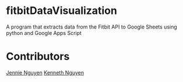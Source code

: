 # fitbitDataVisualization
A program that extracts data from the Fitbit API to Google Sheets using python and Google Apps Script

# Contributors
[Jennie Nguyen](https://github.com/jennie-n)
[Kenneth Nguyen](https://github.com/KennethNguyen)